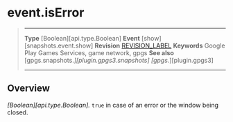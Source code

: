 # event.isError

> --------------------- ------------------------------------------------------------------------------------------
> __Type__              [Boolean][api.type.Boolean]
> __Event__             [show][snapshots.event.show]
> __Revision__          [REVISION_LABEL](REVISION_URL)
> __Keywords__          Google Play Games Services, game network, gpgs
> __See also__          [gpgs.snapshots.*][plugin.gpgs3.snapshots]
>                       [gpgs.*][plugin.gpgs3]
> --------------------- ------------------------------------------------------------------------------------------

## Overview

_[Boolean][api.type.Boolean]._ `true` in case of an error or the window being closed.